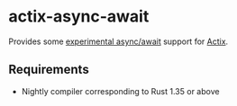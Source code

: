 actix-async-await
=================

Provides some [experimental async/await][1] support for [Actix][].

[1]: https://areweasyncyet.rs/
[Actix]: https://actix.rs/

Requirements
------------

 - Nightly compiler corresponding to Rust 1.35 or above
